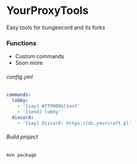 # YourProxyTools
Easy tools for bungeecord and its forks

### Functions

* Custom commands
* Soon more

###### config.yml

```yaml
commands:
  lobby:
    - '[say] #ff9999&ltest'
    - '[send] lobby'
  discord:
    - '[say] Discord: https://dc.yourcraft.pl'
```

###### Build project

```bash
mvn package
```
